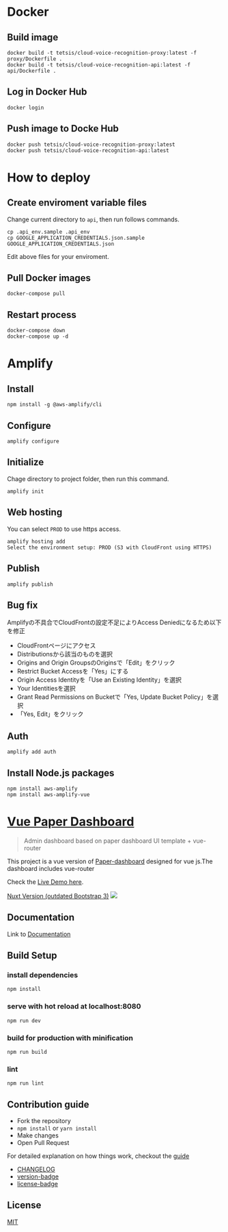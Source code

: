 # Docker
## Build image
```
docker build -t tetsis/cloud-voice-recognition-proxy:latest -f proxy/Dockerfile .
docker build -t tetsis/cloud-voice-recognition-api:latest -f api/Dockerfile .
```

## Log in Docker Hub
```
docker login
```

## Push image to Docke Hub
```
docker push tetsis/cloud-voice-recognition-proxy:latest
docker push tetsis/cloud-voice-recognition-api:latest
```

# How to deploy
## Create enviroment variable files
Change current directory to `api`, then run follows commands.
```
cp .api_env.sample .api_env
cp GOOGLE_APPLICATION_CREDENTIALS.json.sample GOOGLE_APPLICATION_CREDENTIALS.json
```

Edit above files for your enviroment.

## Pull Docker images
```
docker-compose pull
```

## Restart process
```
docker-compose down
docker-compose up -d
```

# Amplify
## Install
```
npm install -g @aws-amplify/cli
```

## Configure
```
amplify configure
```

## Initialize
Chage directory to project folder, then run this command.
```
amplify init
```

## Web hosting
You can select `PROD` to use https access.
```
amplify hosting add
Select the environment setup: PROD (S3 with CloudFront using HTTPS)
```

## Publish
```
amplify publish
```

## Bug fix
Amplifyの不具合でCloudFrontの設定不足によりAccess Deniedになるため以下を修正
- CloudFrontページにアクセス
- Distributionsから該当のものを選択
- Origins and Origin GroupsのOriginsで「Edit」をクリック
- Restrict Bucket Accessを「Yes」にする
- Origin Access Identityを「Use an Existing Identity」を選択
- Your Identitiesを選択
- Grant Read Permissions on Bucketで「Yes, Update Bucket Policy」を選択
- 「Yes, Edit」をクリック

## Auth
```
amplify add auth
```

## Install Node.js packages
```
npm install aws-amplify
npm install aws-amplify-vue
```







# [Vue Paper Dashboard](https://cristijora.github.io/vue-paper-dashboard/)

> Admin dashboard based on paper dashboard UI template + vue-router

This project is a vue version of [Paper-dashboard](https://www.creative-tim.com/product/paper-dashboard)
designed for vue js.The dashboard includes vue-router

Check the [Live Demo here](https://cristijora.github.io/vue-paper-dashboard).

[Nuxt Version (outdated Bootstrap 3)](https://github.com/cristijora/vue-paper-dashboard-nuxt)
![](http://i.imgur.com/3iC1hOs.gif)

## Documentation
Link to [Documentation](http://vuejs.creative-tim.com/vue-paper-dashboard/documentation/)

## Build Setup

### install dependencies
```
npm install
```
### serve with hot reload at localhost:8080
```
npm run dev
```
### build for production with minification
```
npm run build
```
### lint
```
npm run lint
```
## Contribution guide
* Fork the repository
* `npm install` or `yarn install`
* Make changes
* Open Pull Request

For detailed explanation on how things work, checkout the [guide](https://github.com/vuejs/vue-cli/blob/dev/docs/README.md)
- [CHANGELOG](./CHANGELOG.md)
- [version-badge](https://img.shields.io/badge/version-2.0.0-blue.svg)
- [license-badge](https://img.shields.io/badge/license-MIT-blue.svg)

## License

[MIT](https://github.com/cristijora/vue-paper-dashboard/blob/master/LICENSE.md)
